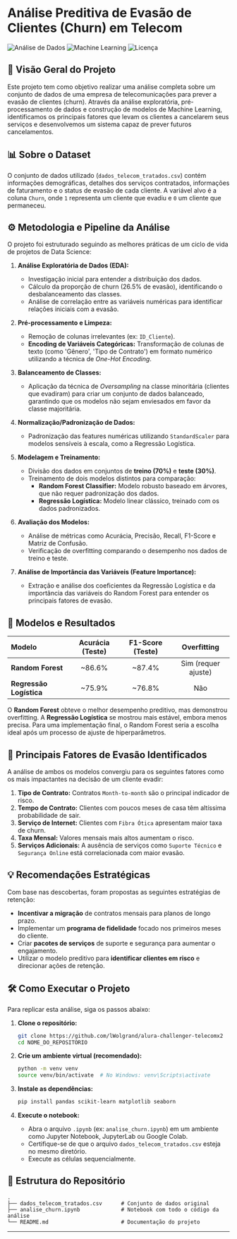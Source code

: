 # Análise Preditiva de Evasão de Clientes (Churn) em Telecom

![Análise de Dados](https://img.shields.io/badge/Análise_de_Dados-Python-blue)
![Machine Learning](https://img.shields.io/badge/Machine_Learning-Scikit--Learn-orange)
![Licença](https://img.shields.io/badge/License-MIT-green)

## 📖 Visão Geral do Projeto

Este projeto tem como objetivo realizar uma análise completa sobre um conjunto de dados de uma empresa de telecomunicações para prever a evasão de clientes (churn). Através da análise exploratória, pré-processamento de dados e construção de modelos de Machine Learning, identificamos os principais fatores que levam os clientes a cancelarem seus serviços e desenvolvemos um sistema capaz de prever futuros cancelamentos.

## 📊 Sobre o Dataset

O conjunto de dados utilizado (`dados_telecom_tratados.csv`) contém informações demográficas, detalhes dos serviços contratados, informações de faturamento e o status de evasão de cada cliente. A variável alvo é a coluna `Churn`, onde `1` representa um cliente que evadiu e `0` um cliente que permaneceu.

## ⚙️ Metodologia e Pipeline da Análise

O projeto foi estruturado seguindo as melhores práticas de um ciclo de vida de projetos de Data Science:

1.  **Análise Exploratória de Dados (EDA):**
    * Investigação inicial para entender a distribuição dos dados.
    * Cálculo da proporção de churn (26.5% de evasão), identificando o desbalanceamento das classes.
    * Análise de correlação entre as variáveis numéricas para identificar relações iniciais com a evasão.

2.  **Pré-processamento e Limpeza:**
    * Remoção de colunas irrelevantes (ex: `ID_Cliente`).
    * **Encoding de Variáveis Categóricas:** Transformação de colunas de texto (como 'Gênero', 'Tipo de Contrato') em formato numérico utilizando a técnica de *One-Hot Encoding*.

3.  **Balanceamento de Classes:**
    * Aplicação da técnica de *Oversampling* na classe minoritária (clientes que evadiram) para criar um conjunto de dados balanceado, garantindo que os modelos não sejam enviesados em favor da classe majoritária.

4.  **Normalização/Padronização de Dados:**
    * Padronização das features numéricas utilizando `StandardScaler` para modelos sensíveis à escala, como a Regressão Logística.

5.  **Modelagem e Treinamento:**
    * Divisão dos dados em conjuntos de **treino (70%)** e **teste (30%)**.
    * Treinamento de dois modelos distintos para comparação:
        * **Random Forest Classifier:** Modelo robusto baseado em árvores, que não requer padronização dos dados.
        * **Regressão Logística:** Modelo linear clássico, treinado com os dados padronizados.

6.  **Avaliação dos Modelos:**
    * Análise de métricas como Acurácia, Precisão, Recall, F1-Score e Matriz de Confusão.
    * Verificação de overfitting comparando o desempenho nos dados de treino e teste.

7.  **Análise de Importância das Variáveis (Feature Importance):**
    * Extração e análise dos coeficientes da Regressão Logística e da importância das variáveis do Random Forest para entender os principais fatores de evasão.

## 🚀 Modelos e Resultados

| Modelo | Acurácia (Teste) | F1-Score (Teste) | Overfitting |
| :--- | :---: | :---: | :---: |
| **Random Forest** | ~86.6% | ~87.4% | Sim (requer ajuste) |
| **Regressão Logística** | ~75.9% | ~76.8% | Não |

O **Random Forest** obteve o melhor desempenho preditivo, mas demonstrou overfitting. A **Regressão Logística** se mostrou mais estável, embora menos precisa. Para uma implementação final, o Random Forest seria a escolha ideal após um processo de ajuste de hiperparâmetros.

## 🔑 Principais Fatores de Evasão Identificados

A análise de ambos os modelos convergiu para os seguintes fatores como os mais impactantes na decisão de um cliente evadir:

1.  **Tipo de Contrato:** Contratos `Month-to-month` são o principal indicador de risco.
2.  **Tempo de Contrato:** Clientes com poucos meses de casa têm altíssima probabilidade de sair.
3.  **Serviço de Internet:** Clientes com `Fibra Ótica` apresentam maior taxa de churn.
4.  **Taxa Mensal:** Valores mensais mais altos aumentam o risco.
5.  **Serviços Adicionais:** A ausência de serviços como `Suporte Técnico` e `Segurança Online` está correlacionada com maior evasão.

## 💡 Recomendações Estratégicas

Com base nas descobertas, foram propostas as seguintes estratégias de retenção:

* **Incentivar a migração** de contratos mensais para planos de longo prazo.
* Implementar um **programa de fidelidade** focado nos primeiros meses do cliente.
* Criar **pacotes de serviços** de suporte e segurança para aumentar o engajamento.
* Utilizar o modelo preditivo para **identificar clientes em risco** e direcionar ações de retenção.

## 🛠️ Como Executar o Projeto

Para replicar esta análise, siga os passos abaixo:

1.  **Clone o repositório:**
    ```bash
    git clone https://github.com/lWolgrand/alura-challenger-telecomx2
    cd NOME_DO_REPOSITORIO
    ```

2.  **Crie um ambiente virtual (recomendado):**
    ```bash
    python -m venv venv
    source venv/bin/activate  # No Windows: venv\Scripts\activate
    ```

3.  **Instale as dependências:**
    ```bash
    pip install pandas scikit-learn matplotlib seaborn
    ```

4.  **Execute o notebook:**
    * Abra o arquivo `.ipynb` (ex: `analise_churn.ipynb`) em um ambiente como Jupyter Notebook, JupyterLab ou Google Colab.
    * Certifique-se de que o arquivo `dados_telecom_tratados.csv` esteja no mesmo diretório.
    * Execute as células sequencialmente.

## 📁 Estrutura do Repositório

```
.
├── dados_telecom_tratados.csv      # Conjunto de dados original
├── analise_churn.ipynb             # Notebook com todo o código da análise
└── README.md                       # Documentação do projeto
```

---